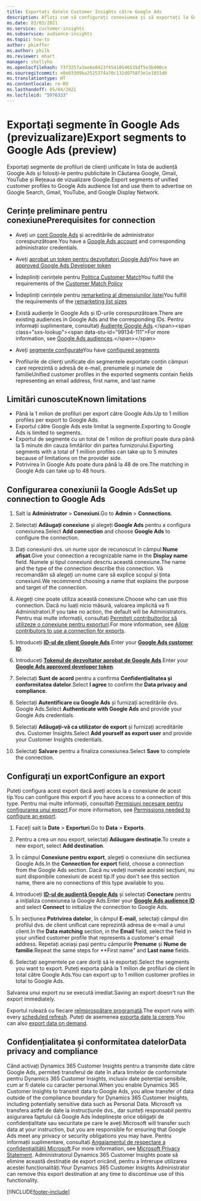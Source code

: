 ```yaml
---
title: Exportați datele Customer Insights către Google Ads
description: Aflați cum să configurați conexiunea și să exportați la Google Ads.
ms.date: 03/03/2021
ms.service: customer-insights
ms.subservice: audience-insights
ms.topic: how-to
author: pkieffer
ms.author: philk
ms.reviewer: mhart
manager: shellyha
ms.openlocfilehash: 73f3257a3ae6e8423f45410546535df5e3b400ce
ms.sourcegitcommit: e8e03309ba2515374a70c132d0758f3e1e1851d0
ms.translationtype: HT
ms.contentlocale: ro-RO
ms.lasthandoff: 05/04/2021
ms.locfileid: "5976333"
---
```

# <a name="export-segments-to-google-ads-preview"></a><span data-ttu-id="99134-103">Exportați segmente în Google Ads (previzualizare)</span><span class="sxs-lookup"><span data-stu-id="99134-103">Export segments to Google Ads (preview)</span></span>

<span data-ttu-id="99134-104">Exportați segmente de profiluri de clienți unificate în lista de audiență Google Ads și folosiți-le pentru publicitate în Căutarea Google, Gmail, YouTube și Rețeaua de vizualizare Google.</span><span class="sxs-lookup"><span data-stu-id="99134-104">Export segments of unified customer profiles to Google Ads audience list and use them to advertise on Google Search, Gmail, YouTube, and Google Display Network.</span></span> 

## <a name="prerequisites-for-connection"></a><span data-ttu-id="99134-105">Cerințe preliminare pentru conexiune</span><span class="sxs-lookup"><span data-stu-id="99134-105">Prerequisites for connection</span></span>

-   <span data-ttu-id="99134-106">Aveți un [cont Google Ads](https://ads.google.com/) și acreditările de administrator corespunzătoare.</span><span class="sxs-lookup"><span data-stu-id="99134-106">You have a [Google Ads account](https://ads.google.com/) and corresponding administrator credentials.</span></span>
-   <span data-ttu-id="99134-107">Aveți [aprobat un token pentru dezvoltatori Google Ads](https://developers.google.com/google-ads/api/docs/first-call/dev-token)</span><span class="sxs-lookup"><span data-stu-id="99134-107">You have an [approved Google Ads Developer token](https://developers.google.com/google-ads/api/docs/first-call/dev-token)</span></span> 
-   <span data-ttu-id="99134-108">Îndepliniți cerințele pentru [Politica Customer Match](https://support.google.com/adspolicy/answer/6299717)</span><span class="sxs-lookup"><span data-stu-id="99134-108">You fulfill the requirements of the [Customer Match Policy](https://support.google.com/adspolicy/answer/6299717)</span></span>
-   <span data-ttu-id="99134-109">Îndepliniți cerințele pentru [remarketing al dimensiunilor listei](https://support.google.com/google-ads/answer/7558048)</span><span class="sxs-lookup"><span data-stu-id="99134-109">You fulfill the requirements of the [remarketing list sizes](https://support.google.com/google-ads/answer/7558048)</span></span> 

-   <span data-ttu-id="99134-110">Există audiențe în Google Ads și ID-urile corespunzătoare.</span><span class="sxs-lookup"><span data-stu-id="99134-110">There are existing audiences in Google Ads and the corresponding IDs.</span></span> <span data-ttu-id="99134-111">Pentru informații suplimentare, consultați [Audiențe Google Ads](https://support.google.com/google-ads/answer/7558048?hl=en#:~:text=Audience%20lists%20is%20a%20section,Display%20Network%20through%20remarketing%20campaigns.).</span><span class="sxs-lookup"><span data-stu-id="99134-111">For more information, see [Google Ads audiences](https://support.google.com/google-ads/answer/7558048?hl=en#:~:text=Audience%20lists%20is%20a%20section,Display%20Network%20through%20remarketing%20campaigns.).</span></span>
-   <span data-ttu-id="99134-112">Aveți [segmente configurate](segments.md)</span><span class="sxs-lookup"><span data-stu-id="99134-112">You have [configured segments](segments.md)</span></span>
-   <span data-ttu-id="99134-113">Profilurile de clienți unificate din segmentele exportate conțin câmpuri care reprezintă o adresă de e-mail, prenumele și numele de familie</span><span class="sxs-lookup"><span data-stu-id="99134-113">Unified customer profiles in the exported segments contain fields representing an email address, first name, and last name</span></span>

## <a name="known-limitations"></a><span data-ttu-id="99134-114">Limitări cunoscute</span><span class="sxs-lookup"><span data-stu-id="99134-114">Known limitations</span></span>

- <span data-ttu-id="99134-115">Până la 1 milion de profiluri per export către Google Ads.</span><span class="sxs-lookup"><span data-stu-id="99134-115">Up to 1 million profiles per export to Google Ads.</span></span>
- <span data-ttu-id="99134-116">Exportul către Google Ads este limitat la segmente.</span><span class="sxs-lookup"><span data-stu-id="99134-116">Exporting to Google Ads is limited to segments.</span></span>
- <span data-ttu-id="99134-117">Exportul de segmente cu un total de 1 milion de profiluri poate dura până la 5 minute din cauza limitărilor din partea furnizorului.</span><span class="sxs-lookup"><span data-stu-id="99134-117">Exporting segments with a total of 1 million profiles can take up to 5 minutes because of limitations on the provider side.</span></span> 
- <span data-ttu-id="99134-118">Potrivirea în Google Ads poate dura până la 48 de ore.</span><span class="sxs-lookup"><span data-stu-id="99134-118">The matching in Google Ads can take up to 48 hours.</span></span>

## <a name="set-up-connection-to-google-ads"></a><span data-ttu-id="99134-119">Configurarea conexiunii la Google Ads</span><span class="sxs-lookup"><span data-stu-id="99134-119">Set up connection to Google Ads</span></span>

1. <span data-ttu-id="99134-120">Salt la **Administrator** > **Conexiuni**.</span><span class="sxs-lookup"><span data-stu-id="99134-120">Go to **Admin** > **Connections**.</span></span>

1. <span data-ttu-id="99134-121">Selectați **Adăugați conexiune** și alegeți **Google Ads** pentru a configura conexiunea.</span><span class="sxs-lookup"><span data-stu-id="99134-121">Select **Add connection** and choose **Google Ads** to configure the connection.</span></span>

1. <span data-ttu-id="99134-122">Dați conexiunii dvs. un nume ușor de recunoscut în câmpul **Nume afișat**.</span><span class="sxs-lookup"><span data-stu-id="99134-122">Give your connection a recognizable name in the **Display name** field.</span></span> <span data-ttu-id="99134-123">Numele și tipul conexiunii descriu această conexiune.</span><span class="sxs-lookup"><span data-stu-id="99134-123">The name and the type of the connection describe this connection.</span></span> <span data-ttu-id="99134-124">Vă recomandăm să alegeți un nume care să explice scopul și ținta conexiunii.</span><span class="sxs-lookup"><span data-stu-id="99134-124">We recommend choosing a name that explains the purpose and target of the connection.</span></span>

1. <span data-ttu-id="99134-125">Alegeți cine poate utiliza această conexiune.</span><span class="sxs-lookup"><span data-stu-id="99134-125">Choose who can use this connection.</span></span> <span data-ttu-id="99134-126">Dacă nu luați nicio măsură, valoarea implicită va fi Administratori.</span><span class="sxs-lookup"><span data-stu-id="99134-126">If you take no action, the default will be Administrators.</span></span> <span data-ttu-id="99134-127">Pentru mai multe informații, consultați [Permiteți contribuitorilor să utilizeze o conexiune pentru exporturi](connections.md#allow-contributors-to-use-a-connection-for-exports).</span><span class="sxs-lookup"><span data-stu-id="99134-127">For more information, see [Allow contributors to use a connection for exports](connections.md#allow-contributors-to-use-a-connection-for-exports).</span></span>

1. <span data-ttu-id="99134-128">Introduceți **[ID-ul de client Google Ads](https://support.google.com/google-ads/answer/1704344)**.</span><span class="sxs-lookup"><span data-stu-id="99134-128">Enter your **[Google Ads customer ID](https://support.google.com/google-ads/answer/1704344)**.</span></span>

1. <span data-ttu-id="99134-129">Introduceți **[Tokenul de dezvoltator aprobat de Google Ads](https://developers.google.com/google-ads/api/docs/first-call/dev-token)**.</span><span class="sxs-lookup"><span data-stu-id="99134-129">Enter your **[Google Ads approved developer token](https://developers.google.com/google-ads/api/docs/first-call/dev-token)**.</span></span>

1. <span data-ttu-id="99134-130">Selectați **Sunt de acord** pentru a confirma **Confidențialitatea și conformitatea datelor**.</span><span class="sxs-lookup"><span data-stu-id="99134-130">Select **I agree** to confirm the **Data privacy and compliance**.</span></span>

1. <span data-ttu-id="99134-131">Selectați **Autentificare cu Google Ads** și furnizați acreditările dvs. Google Ads.</span><span class="sxs-lookup"><span data-stu-id="99134-131">Select **Authenticate with Google Ads** and provide your Google Ads credentials.</span></span>

1. <span data-ttu-id="99134-132">Selectați **Adăugați-vă ca utilizator de export** și furnizați acreditările dvs. Customer Insights.</span><span class="sxs-lookup"><span data-stu-id="99134-132">Select **Add yourself as export user** and provide your Customer Insights credentials.</span></span>

1. <span data-ttu-id="99134-133">Selectați **Salvare** pentru a finaliza conexiunea.</span><span class="sxs-lookup"><span data-stu-id="99134-133">Select **Save** to complete the connection.</span></span> 

## <a name="configure-an-export"></a><span data-ttu-id="99134-134">Configurați un export</span><span class="sxs-lookup"><span data-stu-id="99134-134">Configure an export</span></span>

<span data-ttu-id="99134-135">Puteți configura acest export dacă aveți acces la o conexiune de acest tip.</span><span class="sxs-lookup"><span data-stu-id="99134-135">You can configure this export if you have access to a connection of this type.</span></span> <span data-ttu-id="99134-136">Pentru mai multe informații, consultați [Permisiuni necesare pentru configurarea unui export](export-destinations.md#set-up-a-new-export).</span><span class="sxs-lookup"><span data-stu-id="99134-136">For more information, see [Permissions needed to configure an export](export-destinations.md#set-up-a-new-export).</span></span>

1. <span data-ttu-id="99134-137">Faceți salt la **Date** > **Exporturi**.</span><span class="sxs-lookup"><span data-stu-id="99134-137">Go to **Data** > **Exports**.</span></span>

1. <span data-ttu-id="99134-138">Pentru a crea un nou export, selectați **Adăugare destinație**.</span><span class="sxs-lookup"><span data-stu-id="99134-138">To create a new export, select **Add destination**.</span></span>

1. <span data-ttu-id="99134-139">În câmpul **Conexiune pentru export**, alegeți o conexiune din secțiunea Google Ads.</span><span class="sxs-lookup"><span data-stu-id="99134-139">In the **Connection for export** field, choose a connection from the Google Ads section.</span></span> <span data-ttu-id="99134-140">Dacă nu vedeți numele acestei secțiuni, nu sunt disponibile conexiuni de acest tip.</span><span class="sxs-lookup"><span data-stu-id="99134-140">If you don't see this section name, there are no connections of this type available to you.</span></span>

1. <span data-ttu-id="99134-141">Introduceți **[ID-ul de audiență Google Ads](https://support.google.com/google-ads/answer/7558048?hl=en#:~:text=Audience%20lists%20is%20a%20section,Display%20Network%20through%20remarketing%20campaigns.)** și selectați **Conectare** pentru a inițializa conexiunea la Google Ads.</span><span class="sxs-lookup"><span data-stu-id="99134-141">Enter your **[Google Ads audience ID](https://support.google.com/google-ads/answer/7558048?hl=en#:~:text=Audience%20lists%20is%20a%20section,Display%20Network%20through%20remarketing%20campaigns.)** and select **Connect** to initialize the connection to Google Ads.</span></span>

1. <span data-ttu-id="99134-142">În secțiunea **Potrivirea datelor**, în câmpul **E-mail**, selectați câmpul din profilul dvs. de client unificat care reprezintă adresa de e-mail a unui client.</span><span class="sxs-lookup"><span data-stu-id="99134-142">In the **Data matching** section, in the **Email** field, select the field in your unified customer profile that represents a customer's email address.</span></span> <span data-ttu-id="99134-143">Repetați aceiași pași pentru câmpurile **Prenume** și **Nume de familie**.</span><span class="sxs-lookup"><span data-stu-id="99134-143">Repeat the same steps for \*\*First name" and **Last name** fields.</span></span>

1. <span data-ttu-id="99134-144">Selectați segmentele pe care doriți să le exportați.</span><span class="sxs-lookup"><span data-stu-id="99134-144">Select the segments you want to export.</span></span> <span data-ttu-id="99134-145">Puteți exporta până la 1 milion de profiluri de client în total către Google Ads.</span><span class="sxs-lookup"><span data-stu-id="99134-145">You can export up to 1 million customer profiles in total to Google Ads.</span></span>

<span data-ttu-id="99134-146">Salvarea unui export nu se execută imediat.</span><span class="sxs-lookup"><span data-stu-id="99134-146">Saving an export doesn't run the export immediately.</span></span>

<span data-ttu-id="99134-147">Exportul rulează cu fiecare [reîmprospătare programată](system.md#schedule-tab).</span><span class="sxs-lookup"><span data-stu-id="99134-147">The export runs with every [scheduled refresh](system.md#schedule-tab).</span></span> <span data-ttu-id="99134-148">Puteți de asemenea [exporta date la cerere](export-destinations.md#run-exports-on-demand).</span><span class="sxs-lookup"><span data-stu-id="99134-148">You can also [export data on demand](export-destinations.md#run-exports-on-demand).</span></span> 

## <a name="data-privacy-and-compliance"></a><span data-ttu-id="99134-149">Confidențialitatea și conformitatea datelor</span><span class="sxs-lookup"><span data-stu-id="99134-149">Data privacy and compliance</span></span>

<span data-ttu-id="99134-150">Când activați Dynamics 365 Customer Insights pentru a transmite date către Google Ads, permiteți transferul de date în afara limitelor de conformitate pentru Dynamics 365 Customer Insights, inclusiv date potențial sensibile, cum ar fi datele cu caracter personal.</span><span class="sxs-lookup"><span data-stu-id="99134-150">When you enable Dynamics 365 Customer Insights to transmit data to Google Ads, you allow transfer of data outside of the compliance boundary for Dynamics 365 Customer Insights, including potentially sensitive data such as Personal Data.</span></span> <span data-ttu-id="99134-151">Microsoft va transfera astfel de date la instrucțiunile dvs., dar sunteți responsabil pentru asigurarea faptului că Google Ads îndeplinește orice obligații de confidențialitate sau securitate pe care le aveți.</span><span class="sxs-lookup"><span data-stu-id="99134-151">Microsoft will transfer such data at your instruction, but you are responsible for ensuring that Google Ads meet any privacy or security obligations you may have.</span></span> <span data-ttu-id="99134-152">Pentru informații suplimentare, consultați [Angajamentul de respectare a confidențialității Microsoft](https://go.microsoft.com/fwlink/?linkid=396732).</span><span class="sxs-lookup"><span data-stu-id="99134-152">For more information, see [Microsoft Privacy Statement](https://go.microsoft.com/fwlink/?linkid=396732).</span></span>
<span data-ttu-id="99134-153">Administratorul Dynamics 365 Customer Insights poate să elimine această destinație de export oricând, pentru a întrerupe utilizarea acestei funcționalități.</span><span class="sxs-lookup"><span data-stu-id="99134-153">Your Dynamics 365 Customer Insights Administrator can remove this export destination at any time to discontinue use of this functionality.</span></span>


[!INCLUDE[footer-include](../includes/footer-banner.md)]
